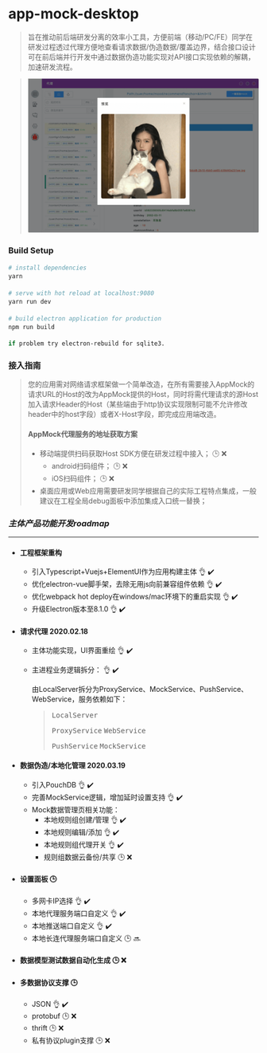 # app-mock-desktop

> 旨在推动前后端研发分离的效率小工具，方便前端（移动/PC/FE）同学在研发过程透过代理方便地查看请求数据/伪造数据/覆盖边界，结合接口设计可在前后端并行开发中通过数据伪造功能实现对API接口实现依赖的解耦，加速研发流程。

> ![avatar](./snapshot.png)

### Build Setup

``` bash
# install dependencies
yarn

# serve with hot reload at localhost:9080
yarn run dev

# build electron application for production
npm run build

if problem try electron-rebuild for sqlite3.

```

### 接入指南
> 您的应用需对网络请求框架做一个简单改造，在所有需要接入AppMock的请求URL的Host的改为AppMock提供的Host，同时将需代理请求的源Host加入请求Header的Host（某些端由于http协议实现限制可能不允许修改header中的host字段）或者X-Host字段，即完成应用端改造。
> #### AppMock代理服务的地址获取方案
> + 移动端提供扫码获取Host SDK方便在研发过程中接入； :clock3: :x:
>     - android扫码组件； :clock3: :x:
>     - iOS扫码组件； :clock3: :x:
> + 桌面应用或Web应用需要研发同学根据自己的实际工程特点集成，一般建议在工程全局debug面板中添加集成入口统一替换；

### ***主体产品功能开发roadmap***
---
+ #### 工程框架重构 
    - 引入Typescript+Vuejs+ElementUI作为应用构建主体 :ok_hand: :heavy_check_mark:
    - 优化electron-vue脚手架，去除无用js向前兼容组件依赖 :ok_hand: :heavy_check_mark:
    - 优化webpack hot deploy在windows/mac环境下的重启实现 :ok_hand: :heavy_check_mark:
    - 升级Electron版本至8.1.0 :ok_hand: :heavy_check_mark:

+ #### 请求代理 2020.02.18
    - 主体功能实现，UI界面重绘 :ok_hand: :heavy_check_mark:
    - 主进程业务逻辑拆分： :ok_hand: :heavy_check_mark:

        由LocalServer拆分为ProxyService、MockService、PushService、WebService，服务依赖如下：
        > <kbd>LocalServer</kbd>
        >
        > <kbd>ProxyService</kbd>  <kbd>WebService</kbd>
        >
        > <kbd>PushService</kbd>  <kbd>MockService</kbd>
    
+ #### 数据伪造/本地化管理 2020.03.19
    + 引入PouchDB :ok_hand: :heavy_check_mark:
    + 完善MockService逻辑，增加延时设置支持 :ok_hand: :heavy_check_mark:
    + Mock数据管理页相关功能： 
        - 本地规则组创建/管理 :ok_hand: :heavy_check_mark:
        - 本地规则编辑/添加 :ok_hand: :heavy_check_mark:
        - 本地规则组代理开关 :ok_hand: :heavy_check_mark:
        - 规则组数据云备份/共享 :clock3: :x:

+ #### 设置面板 :clock3:
    + 多网卡IP选择 :ok_hand: :heavy_check_mark:
    + 本地代理服务端口自定义 :ok_hand: :heavy_check_mark:
    + 本地推送端口自定义 :ok_hand: :heavy_check_mark:
    + 本地长连代理服务端口自定义 :clock3: :soon:

+ #### 数据模型测试数据自动化生成 :clock3: :x:

+ #### 多数据协议支撑 :clock3:
    + JSON :ok_hand: :heavy_check_mark:
    + protobuf :clock3: :x:
    + thrift :clock3: :x:
    + 私有协议plugin支撑 :clock3: :x: